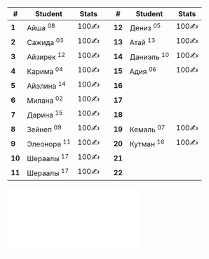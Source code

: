 
| #       | Student                 | Stats  |     | #       | Student                | Stats  |
| ------- | ----------------------- | ------ | --- | ------- | ---------------------- | ------ |
| **1**   | Айша <sup>08</sup>      | $100$✍️ |     | **12**  | Дениз <sup>05</sup>    | $100$✍️ |
| **2**   | Сажида <sup>03</sup>    | $100$✍️ |     | **13**  | Атай <sup>13</sup>     | $100$✍️ |
| **3**   | Айзирек <sup>12</sup>   | $100$✍️ |     | **14**  | Даниэль  <sup>10</sup> | $100$✍️ |
| **4**   | Карима <sup>04</sup>    | $100$✍️ |     | **15**  | Адия  <sup>06</sup>    | $100$✍️ |
| **5**   | Айэлина <sup>14</sup>   | $100$✍️ |     | **16**  |                        |        |
| **6**   | Милана  <sup>02</sup>   | $100$✍️ |     | **17**  |                        |        |
| **7**   | Дарина  <sup>15</sup>   | $100$✍️ |     | **18**  |                        |        |
| **8**   | Зейнеп  <sup>09</sup>   | $100$✍️ |     | **19**  | Кемаль  <sup>07</sup>  | $100$✍️ |
| **9**   | Элеонора  <sup>11</sup> | $100$✍️ |     | **20**  | Кутман  <sup>16</sup>  | $100$✍️ |
| **10**  | Шераалы  <sup>17</sup>  | $100$✍️ |     | **21**  |                        |        |
| **11**  | Шераалы  <sup>17</sup>  | $100$✍️ |     | **22**  |                        |        |

![EMOJI](EMOJI.md)